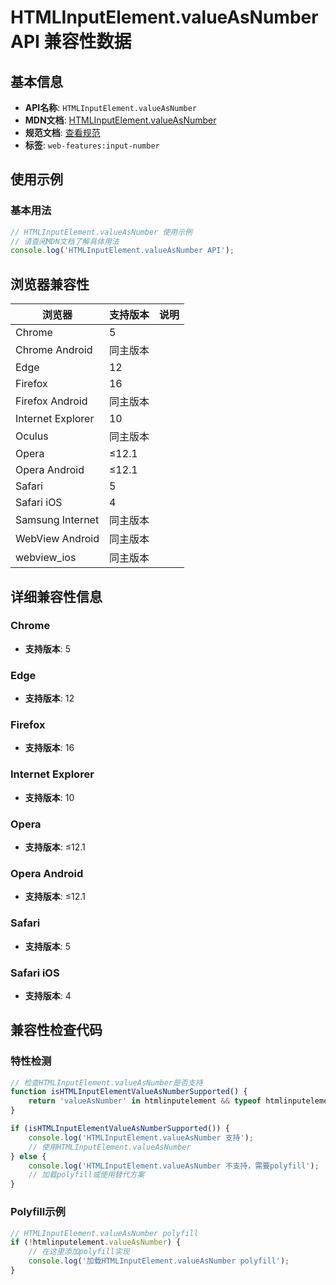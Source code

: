 # HTMLInputElement.valueAsNumber API 兼容性数据

## 基本信息

- **API名称**: `HTMLInputElement.valueAsNumber`
- **MDN文档**: [HTMLInputElement.valueAsNumber](https://developer.mozilla.org/docs/Web/API/HTMLInputElement/valueAsNumber)
- **规范文档**: [查看规范](https://html.spec.whatwg.org/multipage/input.html#dom-input-valueasnumber-dev)
- **标签**: `web-features:input-number`

## 使用示例

### 基本用法

```javascript
// HTMLInputElement.valueAsNumber 使用示例
// 请查阅MDN文档了解具体用法
console.log('HTMLInputElement.valueAsNumber API');
```

## 浏览器兼容性

| 浏览器 | 支持版本 | 说明 |
|--------|----------|------|
| Chrome | 5 |  |
| Chrome Android | 同主版本 |  |
| Edge | 12 |  |
| Firefox | 16 |  |
| Firefox Android | 同主版本 |  |
| Internet Explorer | 10 |  |
| Oculus | 同主版本 |  |
| Opera | ≤12.1 |  |
| Opera Android | ≤12.1 |  |
| Safari | 5 |  |
| Safari iOS | 4 |  |
| Samsung Internet | 同主版本 |  |
| WebView Android | 同主版本 |  |
| webview_ios | 同主版本 |  |

## 详细兼容性信息

### Chrome

- **支持版本**: 5

### Edge

- **支持版本**: 12

### Firefox

- **支持版本**: 16

### Internet Explorer

- **支持版本**: 10

### Opera

- **支持版本**: ≤12.1

### Opera Android

- **支持版本**: ≤12.1

### Safari

- **支持版本**: 5

### Safari iOS

- **支持版本**: 4

## 兼容性检查代码

### 特性检测

```javascript
// 检查HTMLInputElement.valueAsNumber是否支持
function isHTMLInputElementValueAsNumberSupported() {
    return 'valueAsNumber' in htmlinputelement && typeof htmlinputelement.valueAsNumber === 'function';
}

if (isHTMLInputElementValueAsNumberSupported()) {
    console.log('HTMLInputElement.valueAsNumber 支持');
    // 使用HTMLInputElement.valueAsNumber
} else {
    console.log('HTMLInputElement.valueAsNumber 不支持，需要polyfill');
    // 加载polyfill或使用替代方案
}
```

### Polyfill示例

```javascript
// HTMLInputElement.valueAsNumber polyfill
if (!htmlinputelement.valueAsNumber) {
    // 在这里添加polyfill实现
    console.log('加载HTMLInputElement.valueAsNumber polyfill');
}
```

